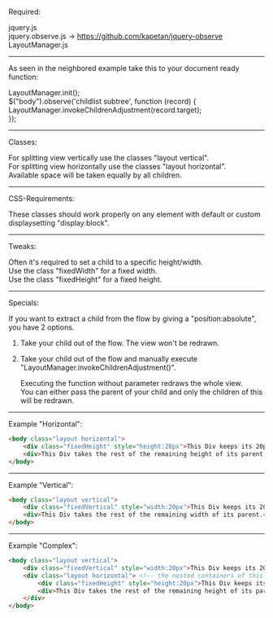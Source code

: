 Required:

jquery.js<br/>
jquery.observe.js -> https://github.com/kapetan/jquery-observe <br/>
LayoutManager.js

---------------------------------------------------------------------------

As seen in the neighbored example take this to your document ready function:

LayoutManager.init();<br/>
$("body").observe('childlist subtree', function (record) {<br/>
    LayoutManager.invokeChildrenAdjustment(record.target);<br/>
});<br/>

---------------------------------------------------------------------------

Classes:

For splitting view vertically use the classes "layout vertical".<br/>
For splitting view horizontally use the classes "layout horizontal".<br/>
Available space will be taken equally by all children.<br/>

---------------------------------------------------------------------------

CSS-Requirements:

These classes should work properly on any element with default or custom<br/>
displaysetting "display:block".

---------------------------------------------------------------------------

Tweaks:

Often it's required to set a child to a specific height/width.<br/>
Use the class "fixedWidth" for a fixed width.<br/>
Use the class "fixedHeight" for a fixed height.<br/>

---------------------------------------------------------------------------

Specials:

If you want to extract a child from the flow by giving a "position:absolute",<br/>
you have 2 options.

1. Take your child out of the flow. The view won't be redrawn.<br/>
2. Take your child out of the flow and manually execute<br/>
   "LayoutManager.invokeChildrenAdjustment()".<br/>

   Executing the function without parameter redraws the whole view.<br/>
   You can either pass the parent of your child and only the children of this<br/>
   will be redrawn.<br/>
   
   
----------------------------------------------------------------------------

Example "Horizontal":
```html
<body class="layout horizontal">
    <div class="fixedHeight" style="height:20px">This Div keeps its 20px in height</div>
    <div>This Div takes the rest of the remaining height of its parent.</div>
</body>
```
----------------------------------------------------------------------------

Example "Vertical":
```html
<body class="layout vertical">
    <div class="fixedVertical" style="width:20px">This Div keeps its 20px in width</div>
    <div>This Div takes the rest of the remaining width of its parent.</div>
</body>
```
----------------------------------------------------------------------------

Example "Complex":
```html
<body class="layout vertical">
    <div class="fixedVertical" style="width:20px">This Div keeps its 20px in width</div>
    <div class="layout horizontal"> <!-- the nested containers of this DIV take the remaining width of the body -->
        <div class="fixedHeight" style="height:20px">This Div keeps its 20px in height</div>
        <div>This Div takes the rest of the remaining height of its parent.</div>
    </div>
</body>
```
